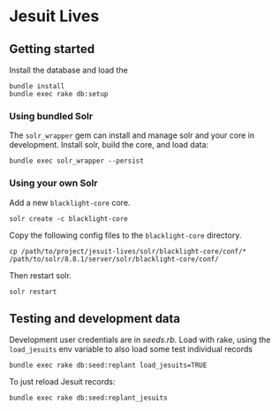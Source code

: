 # Jesuit Lives

## Getting started

Install the database and load the

```shell
bundle install
bundle exec rake db:setup
```

### Using bundled Solr

The `solr_wrapper` gem can install and manage solr and your core in development. Install solr, build the core, and load
data:

```shell
bundle exec solr_wrapper --persist
```

### Using your own Solr

Add a new `blacklight-core` core.

```shell
solr create -c blacklight-core
```

Copy the following config files to the `blacklight-core` directory.

```shell
cp /path/to/project/jesuit-lives/solr/blacklight-core/conf/* /path/to/solr/8.8.1/server/solr/blacklight-core/conf/
```

Then restart solr.

```shell
solr restart
```

## Testing and development data

Development user credentials are in *seeds.rb*. Load with rake, using the `load_jesuits` env variable to also load some
test individual records

```shell
bundle exec rake db:seed:replant load_jesuits=TRUE
```

To just reload Jesuit records:

```shell
bundle exec rake db:seed:replant_jesuits
```